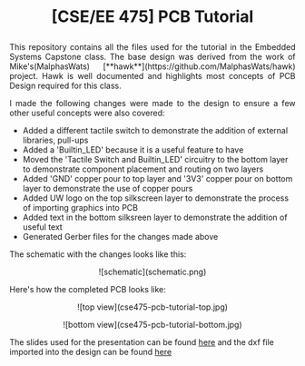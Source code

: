# <p align="center"> [CSE/EE 475] PCB Tutorial </p>

<p align= "justify" > This repository contains all the files used for the tutorial in the Embedded Systems Capstone class. The base design was derived from the work of Mike's(MalphasWats) [**hawk**](https://github.com/MalphasWats/hawk) project. Hawk is well documented and highlights most concepts of PCB Design required for this class.</p>

<p align= "justify" > I made the following changes were made to the design to ensure a few other useful concepts were also covered:</p>

- Added a different tactile switch to demonstrate the addition of external libraries, pull-ups
- Added a 'Builtin_LED' because it is a useful feature to have
- Moved the 'Tactile Switch and Builtin_LED' circuitry to the bottom layer to demonstrate component placement and routing on two layers
- Added 'GND' copper pour to top layer and '3V3' copper pour on bottom layer to demonstrate the use of copper pours
- Added UW logo on the top silkscreen layer to demonstrate the process of importing graphics into PCB
- Added text in the bottom silksreen layer to demonstrate the addition of useful text
- Generated Gerber files for the changes made above

The schematic with the changes looks like this:

<p align="center">![schematic](schematic.png)</p>

Here's how the completed PCB looks like:

<p align="center">![top view](cse475-pcb-tutorial-top.jpg)</p>

<p align="center">![bottom view](cse475-pcb-tutorial-bottom.jpg)</p>

The slides used for the presentation can be found [here](https://docs.google.com/presentation/d/1yJ8d16ENtwlgDVSCv_pk9EhUhwFI2H66Mtzrn_bvfB8/edit?usp=sharing) and the dxf file imported into the design can be found [here](https://drive.google.com/file/d/1Wx1g2NUie0CLL9HZYDxmSbAbv8WsBbdb/view)